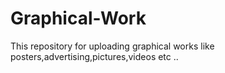 # Graphical-Work
This repository for uploading graphical works like posters,advertising,pictures,videos etc ..
